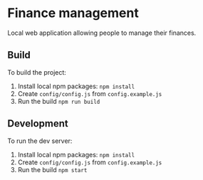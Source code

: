 # Finance management

Local web application allowing people to manage their finances.

## Build

To build the project:

1. Install local npm packages: `npm install`
2. Create `config/config.js` from `config.example.js`
3. Run the build `npm run build`

## Development

To run the dev server:

1. Install local npm packages: `npm install`
2. Create `config/config.js` from `config.example.js`
3. Run the build `npm start`
